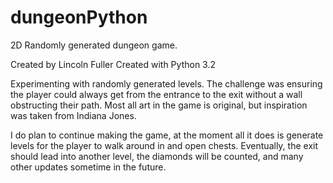 # dungeonPython
2D Randomly generated dungeon game.

Created by Lincoln Fuller
Created with Python 3.2

  Experimenting with randomly generated levels.
The challenge was ensuring the player could
always get from the entrance to the exit without a
wall obstructing their path. Most all art in the game
is original, but inspiration was taken from Indiana Jones.

  I do plan to continue making the game, at the moment
all it does is generate levels for the player to walk
around in and open chests. Eventually, the exit should
lead into another level, the diamonds will be counted,
and many other updates sometime in the future.
